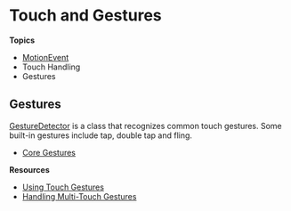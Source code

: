 # Touch and Gestures

**Topics**

- [MotionEvent](http://developer.android.com/reference/android/view/MotionEvent.html)
- Touch Handling
- Gestures

## Gestures

[GestureDetector](http://developer.android.com/reference/android/view/GestureDetector.html) is a class that recognizes common touch gestures. Some built-in gestures include tap, double tap and fling.

- [Core Gestures](http://developer.android.com/design/patterns/gestures.html)

**Resources**

- [Using Touch Gestures](http://developer.android.com/training/gestures/index.html)
- [Handling Multi-Touch Gestures](http://developer.android.com/training/gestures/multi.html)